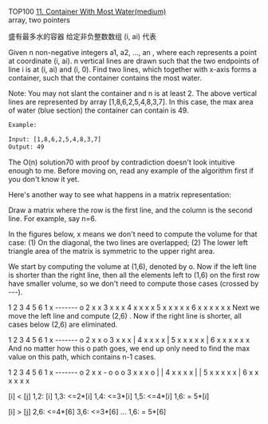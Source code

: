 TOP100
[11. Container With Most Water(medium)](https://leetcode.com/problems/container-with-most-water/description/)  
array, two pointers

盛有最多水的容器 给定非负整数数组
(i, ai) 代表

Given n non-negative integers a1, a2, ..., an , where each represents a point at coordinate (i, ai). n vertical lines
are drawn such that the two endpoints of line i is at (i, ai) and (i, 0). Find two lines, which together with x-axis
forms a container, such that the container contains the most water.

Note: You may not slant the container and n is at least 2. The above vertical lines are represented by
array [1,8,6,2,5,4,8,3,7]. In this case, the max area of water (blue section) the container can contain is 49.

```html
Example:

Input: [1,8,6,2,5,4,8,3,7]
Output: 49
```

The O(n) solution70 with proof by contradiction doesn't look intuitive enough to me. Before moving on, read any example
of the algorithm first if you don't know it yet.

Here's another way to see what happens in a matrix representation:

Draw a matrix where the row is the first line, and the column is the second line. For example, say n=6.

In the figures below, x means we don't need to compute the volume for that case:
(1) On the diagonal, the two lines are overlapped;
(2) The lower left triangle area of the matrix is symmetric to the upper right area.

We start by computing the volume at (1,6), denoted by o. Now if the left line is shorter than the right line, then all
the elements left to (1,6) on the first row have smaller volume, so we don't need to compute those cases (crossed by
---).

1 2 3 4 5 6 1 x ------- o 2 x x 3 x x x 4 x x x x 5 x x x x x 6 x x x x x x Next we move the left line and compute (2,6)
. Now if the right line is shorter, all cases below (2,6) are eliminated.

1 2 3 4 5 6 1 x ------- o 2 x x o 3 x x x | 4 x x x x | 5 x x x x x | 6 x x x x x x And no matter how this o path goes,
we end up only need to find the max value on this path, which contains n-1 cases.

1 2 3 4 5 6 1 x ------- o 2 x x - o o o 3 x x x o | | 4 x x x x | | 5 x x x x x | 6 x x x x x x

[i] < [j]
1,2: [i]
1,3: <=2*[i]
1,4: <=3*[i]
1,5: <=4*[i]
1,6: = 5*[i]

[i] > [j]
2,6: <=4*[6]
3,6: <=3*[6]
... 1,6: = 5*[6]